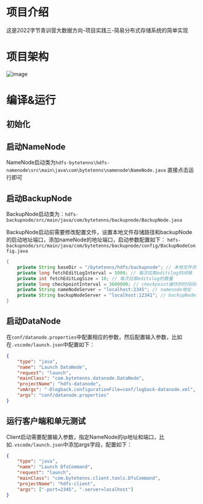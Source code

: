 # 项目介绍 #
这是2022字节青训营大数据方向-项目实践三-简易分布式存储系统的简单实现
# 项目架构 #
![image](https://user-images.githubusercontent.com/46276651/187206005-49d8c2e9-5982-4fa3-85f0-80f43f18d76b.png)
# 编译&运行 #

## 初始化 ##

## 启动NameNode ##
NameNode启动类为`hdfs-bytetenns\hdfs-namenode\src\main\java\com\bytetenns\namenode\NameNode.java`
直接点击运行即可
## 启动BackupNode ##
BackupNode启动类为：`hdfs-backupnode/src/main/java/com/bytetenns/backupnode/BackupNode.java`    

BackupNode启动前需要修改配置文件，设置本地文件存储路径和backupNode的启动地址端口，添加nameNode的地址端口，启动参数配置如下：
`hdfs-backupnode/src/main/java/com/bytetenns/backupnode/config/BackupNodeConfig.java`  
```java
{
    private String baseDir = "/bytetenns/hdfs/backupnode"; // 本地文件存放路径
    private long fetchEditLogInterval = 5000; // 每次拉取editslog的间隔
    private int fetchEditLogSize = 10; // 每次拉取editslog的数量
    private long checkpointInterval = 3600000; // checkpoint操作的时间间隔, 默认60分钟
    private String nameNodeServer = "localhost:2345"; // namenode地址
    private String backupNodeServer = "localhost:12341"; // backupNode地址
}
```

## 启动DataNode ##
在`conf/datanode.properties`中配置相应的参数，然后配置输入参数，比如在`.vscode/launch.json`中配置如下：
```json
{
    "type": "java",
    "name": "Launch DataNode",
    "request": "launch",
    "mainClass": "com.bytetenns.datanode.DataNode",
    "projectName": "hdfs-datanode",
    "vmArgs": "-Dlogback.configurationFile=conf/logback-datanode.xml",
    "args": "conf/datanode.properties"
}
```

## 运行客户端和单元测试 ##
Client启动需要配置输入参数，指定NameNode的ip地址和端口，比如`.vscode/launch.json`中添加args字段，配置如下：

```json
{
    "type": "java",
    "name": "Launch DfsCommand",
    "request": "launch",
    "mainClass": "com.bytetenns.client.tools.DfsCommand",
    "projectName": "hdfs-client",
    "args": ["-port=2345", "-server=localhost"]
}
```
